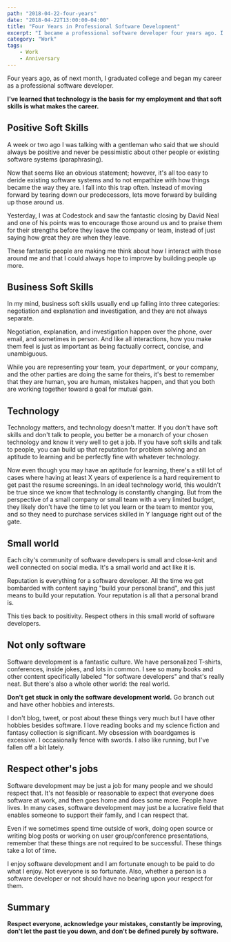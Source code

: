 ```yaml
---
path: "2018-04-22-four-years"
date: "2018-04-22T13:00:00-04:00"
title: "Four Years in Professional Software Development"
excerpt: "I became a professional software developer four years ago. I've learned a lot."
category: "Work"
tags:
    - Work
    - Anniversary
---
```


Four years ago, as of next month, I graduated college and began my career as a professional software developer.

**I've learned that technology is the basis for my employment and that soft skills is what makes the career.**

## Positive Soft Skills

A week or two ago I was talking with a gentleman who said that we should always be positive and never be pessimistic about other people or existing software systems (paraphrasing).

Now that seems like an obvious statement; however, it's all too easy to deride existing software systems and to not empathize with how things became the way they are. I fall into this trap often. Instead of moving forward by tearing down our predecessors, lets move forward by building up those around us.

Yesterday, I was at Codestock and saw the fantastic closing by David Neal and one of his points was to encourage those around us and to praise them for their strengths before they leave the company or team, instead of just saying how great they are when they leave.

These fantastic people are making me think about how I interact with those around me and that I could always hope to improve by building people up more.

## Business Soft Skills

In my mind, business soft skills usually end up falling into three categories: negotiation and explanation and investigation, and they are not always separate.

Negotiation, explanation, and investigation happen over the phone, over email, and sometimes in person. And like all interactions, how you make them feel is just as important as being factually correct, concise, and unambiguous.

While you are representing your team, your department, or your company, and the other parties are doing the same for theirs, it's best to remember that they are human, you are human, mistakes happen, and that you both are working together toward a goal for mutual gain.

## Technology

Technology matters, and technology doesn't matter. If you don't have soft skills and don't talk to people, you better be a monarch of your chosen technology and know it very well to get a job. If you have soft skills and talk to people, you can build up that reputation for problem solving and an aptitude to learning and be perfectly fine with whatever technology.

Now even though you may have an aptitude for learning, there's a still lot of cases where having at least X years of experience is a hard requirement to get past the resume screenings. In an ideal technology world, this wouldn't be true since we know that technology is constantly changing. But from the perspective of a small company or small team with a very limited budget, they likely don't have the time to let you learn or the team to mentor you, and so they need to purchase services skilled in Y language right out of the gate.

## Small world

Each city's community of software developers is small and close-knit and well connected on social media. It's a small world and act like it is.

Reputation is everything for a software developer. All the time we get bombarded with content saying "build your personal brand", and this just means to build your reputation. Your reputation is all that a personal brand is.

This ties back to positivity. Respect others in this small world of software developers.

## Not only software

Software development is a fantastic culture. We have personalized T-shirts, conferences, inside jokes, and lots in common. I see so many books and other content specifically labeled "for software developers" and that's really neat. But there's also a whole other world: the real world.

**Don't get stuck in only the software development world.** Go branch out and have other hobbies and interests.

I don't blog, tweet, or post about these things very much but I have other hobbies besides software. I love reading books and my science fiction and fantasy collection is significant. My obsession with boardgames is excessive. I occasionally fence with swords. I also like running, but I've fallen off a bit lately.

## Respect other's jobs

Software development may be just a job for many people and we should respect that. It's not feasible or reasonable to expect that everyone does software at work, and then goes home and does some more. People have lives. In many cases, software development may just be a lucrative field that enables someone to support their family, and I can respect that.

Even if we sometimes spend time outside of work, doing open source or writing blog posts or working on user group/conference presentations, remember that these things are not required to be successful. These things take a lot of time.

I enjoy software development and I am fortunate enough to be paid to do what I enjoy. Not everyone is so fortunate. Also, whether a person is a software developer or not should have no bearing upon your respect for them.

## Summary

**Respect everyone, acknowledge your mistakes, constantly be improving, don't let the past tie you down, and don't be defined purely by software.**
